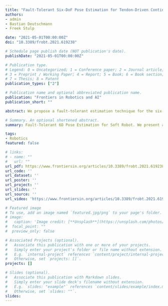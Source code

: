 ```yaml
---
title: "Fault-Tolerant Six-DoF Pose Estimation for Tendon-Driven Continuum Mechanisms"
authors:
- admin
- Bastian Deutschmann
- Freek Stulp

date: "2021-05-01T00:00:00Z"
doi: "10.3389/frobt.2021.619238"

# Schedule page publish date (NOT publication's date).
publishDate: "2021-05-01T00:00:00Z"

# Publication type.
# Legend: 0 = Uncategorized; 1 = Conference paper; 2 = Journal article;
# 3 = Preprint / Working Paper; 4 = Report; 5 = Book; 6 = Book section;
# 7 = Thesis; 8 = Patent
publication_types: ["2"]

# Publication name and optional abbreviated publication name.
publication: "Frontiers in Robotics and AI"
publication_short: ""

abstract: We propose a fault-tolerant estimation technique for the six-DoF pose of a tendon-driven continuum mechanisms using machine learning. In contrast to previous estimation techniques, no deformation model is required, and the pose prediction is rather performed with polynomial regression. As only a few datapoints are required for the regression, several estimators are trained with structured occlusions of the available sensor information, and clustered into ensembles based on the available sensors. By computing the variance of one ensemble, the uncertainty in the prediction is monitored and, if the variance is above a threshold, sensor loss is detected and handled. Experiments on the humanoid neck of the DLR robot DAVID, demonstrate that the accuracy of the predicted pose is significantly improved, and a reliable prediction can still be performed using only 3 out of 8 sensors.

# Summary. An optional shortened abstract.
summary: Fault-Tolerant 6D Pose Estimation for Soft Robot. We present a simple ensembling method to detect and handle failures on a tendon driven robot.

tags:
- Robotics
featured: false

# links:
# - name: ""
#   url: ""
url_pdf: https://www.frontiersin.org/articles/10.3389/frobt.2021.619238/full
url_code: ''
url_dataset: ''
url_poster: ''
url_project: ''
url_slides: ''
url_source: ''
url_video: 'https://www.frontiersin.org/articles/10.3389/frobt.2021.619238/full#supplementary-material'

# Featured image
# To use, add an image named `featured.jpg/png` to your page's folder.
# image:
#   caption: 'Image credit: [**Unsplash**](https://unsplash.com/photos/jdD8gXaTZsc)'
#  focal_point: ""
#  preview_only: false

# Associated Projects (optional).
#   Associate this publication with one or more of your projects.
#   Simply enter your project's folder or file name without extension.
#   E.g. `internal-project` references `content/project/internal-project/index.md`.
#   Otherwise, set `projects: []`.
projects: []

# Slides (optional).
#   Associate this publication with Markdown slides.
#   Simply enter your slide deck's filename without extension.
#   E.g. `slides: "example"` references `content/slides/example/index.md`.
#   Otherwise, set `slides: ""`.
slides:
---
```


<!-- {{% alert note %}}
Click the *Cite* button above to demo the feature to enable visitors to import publication metadata into their reference management software.
{{% /alert %}}

{{% alert note %}}
Click the *Slides* button above to demo Academic's Markdown slides feature.
{{% /alert %}}

Supplementary notes can be added here, including [code and math](https://sourcethemes.com/academic/docs/writing-markdown-latex/). -->
